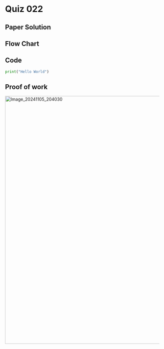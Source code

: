 # Quiz 022

## Paper Solution

## Flow Chart
## Code
```.py
print("Hello World")
```
## Proof of work
<img width="809" alt="Image_20241105_204030" src="https://github.com/user-attachments/assets/b05f17a3-5019-407b-a0e2-7416067038ea">

